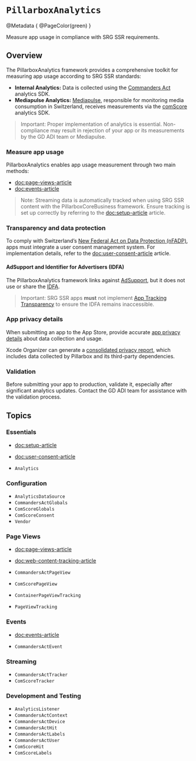 # ``PillarboxAnalytics``

@Metadata {
    @PageColor(green)
}

Measure app usage in compliance with SRG SSR requirements.

## Overview

The PillarboxAnalytics framework provides a comprehensive toolkit for measuring app usage according to SRG SSR standards:

- **Internal Analytics:** Data is collected using the [Commanders Act](https://www.commandersact.com) analytics SDK.
- **Mediapulse Analytics:** [Mediapulse](https://www.mediapulse.ch), responsible for monitoring media consumption in Switzerland, receives measurements via the [comScore](https://www.comscore.com/) analytics SDK.

> Important: Proper implementation of analytics is essential. Non-compliance may result in rejection of your app or its measurements by the GD ADI team or Mediapulse.

### Measure app usage

PillarboxAnalytics enables app usage measurement through two main methods:

- <doc:page-views-article>
- <doc:events-article>

> Note: Streaming data is automatically tracked when using SRG SSR content with the PillarboxCoreBusiness framework. Ensure tracking is set up correctly by referring to the <doc:setup-article> article.

### Transparency and data protection

To comply with Switzerland’s [New Federal Act on Data Protection (nFADP)](https://www.kmu.admin.ch/kmu/en/home/facts-and-trends/digitization/data-protection/new-federal-act-on-data-protection-nfadp.html), apps must integrate a user consent management system. For implementation details, refer to the <doc:user-consent-article> article.

#### AdSupport and Identifier for Advertisers (IDFA)

The PillarboxAnalytics framework links against [AdSupport](https://developer.apple.com/documentation/adsupport), but it does not use or share the [IDFA](https://developer.apple.com/documentation/adsupport/asidentifiermanager/advertisingidentifier).

> Important: SRG SSR apps **must** not implement [App Tracking Transparency](https://developer.apple.com/documentation/apptrackingtransparency) to ensure the IDFA remains inaccessible.

### App privacy details

When submitting an app to the App Store, provide accurate [app privacy details](https://developer.apple.com/app-store/app-privacy-details/) about data collection and usage.

Xcode Organizer can generate a [consolidated privacy report](https://developer.apple.com/documentation/bundleresources/privacy_manifest_files/describing_data_use_in_privacy_manifests#4239187), which includes data collected by Pillarbox and its third-party dependencies.

### Validation

Before submitting your app to production, validate it, especially after significant analytics updates. Contact the GD ADI team for assistance with the validation process.

## Topics

### Essentials

- <doc:setup-article>
- <doc:user-consent-article>

- ``Analytics``

### Configuration

- ``AnalyticsDataSource``
- ``CommandersActGlobals``
- ``ComScoreGlobals``
- ``ComScoreConsent``
- ``Vendor``

### Page Views

- <doc:page-views-article>
- <doc:web-content-tracking-article>

- ``CommandersActPageView``
- ``ComScorePageView``
- ``ContainerPageViewTracking``
- ``PageViewTracking``

### Events

- <doc:events-article>

- ``CommandersActEvent``

### Streaming

- ``CommandersActTracker``
- ``ComScoreTracker``

### Development and Testing

- ``AnalyticsListener``
- ``CommandersActContext``
- ``CommandersActDevice``
- ``CommandersActHit``
- ``CommandersActLabels``
- ``CommandersActUser``
- ``ComScoreHit``
- ``ComScoreLabels``
